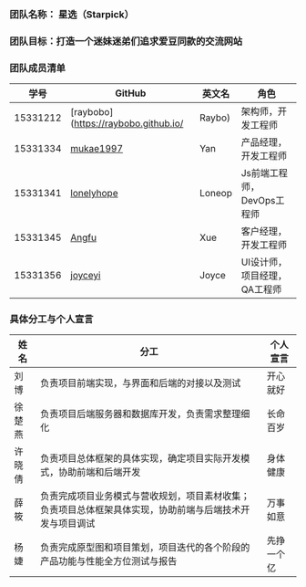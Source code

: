 ### 团队名称： 星选（Starpick）
### 团队目标：打造一个迷妹迷弟们追求爱豆同款的交流网站
### 团队成员清单
|学号|GitHub|英文名|角色|
|---|----|----|----|
|15331212|[raybobo](https://raybobo.github.io/|Raybo)|架构师，开发工程师|
|15331334|[mukae1997](https://github.com/mukae1997)|Yan|产品经理，开发工程师|
|15331341|[lonelyhope](https://github.com/lonelyhope)|Loneop|Js前端工程师，DevOps工程师|
|15331345|[Angfu](https://github.com/Xuex1997)|Xue|客户经理，开发工程师|
|15331356|[joyceyi](https://github.com/joyceyj)|Joyce|UI设计师，项目经理，QA工程师|
### 具体分工与个人宣言
|姓名|分工|个人宣言|
|---|----|---|
|刘博|负责项目前端实现，与界面和后端的对接以及测试|开心就好|
|徐楚燕|负责项目后端服务器和数据库开发，负责需求整理细化|长命百岁|
|许晓倩|负责项目总体框架的具体实现，确定项目实际开发模式，协助前端和后端开发|身体健康|
|薛筱|负责完成项目业务模式与营收规划，项目素材收集；负责项目总体框架具体实现，协助前端与后端技术开发与项目调试|万事如意|
|杨婕|负责完成原型图和项目策划，项目迭代的各个阶段的产品功能与性能全方位测试与报告|先挣一个亿| 
